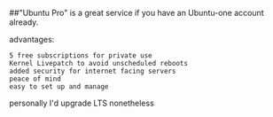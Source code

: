 ##"Ubuntu Pro" is a great service if you have an Ubuntu-one account already.

advantages:

    5 free subscriptions for private use
    Kernel Livepatch to avoid unscheduled reboots
    added security for internet facing servers
    peace of mind
    easy to set up and manage

personally I'd upgrade LTS nonetheless
